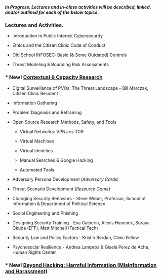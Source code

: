 
**_In Progress: Lectures and in-class activities will be described, linked, and/or outlined for each of the below topics._**

### **Lectures and Activities.**


* Introduction to Public Interest Cybersecurity

* Ethics and the Citizen Clinic Code of Conduct 

* Old School INFOSEC: Basic (& Some Outdated) Controls

* Threat Modeling & Bounding Risk Assessments 

### * **New!** [Contextual & Capacity Research](../Modules/Contextual_Research/Contextual_Research/)

* Digital Surveillance of PVOs: The Threat Landscape - Bill Marczak, Citizen Clinic Resident

* Information Gathering

* Problem Diagnosis and Reframing

* Open Source Research Methods, Safety, and Tools

	* Virtual Networks: VPNs vs TOR

	* Virtual Machines

	* Virtual Identities

	* Manual Searches & Google Hacking

	* Automated Tools

* Adversary Persona Development (_Adversary Cards_)

* Threat Scenario Development (_Resource Game_)

* Changing Security Behaviors - Steve Weber, Professor, School of Information & Department of Political Science

* Social Engineering and Phishing

* Designing Security Training - Eva Galperin, Alexis Hancock, Soraya Okuda (EFF), Matt Mitchell (Tactical Tech)

* Security Law and Policy Factors - Kristin Berdan, Clinic Fellow

* Psychosocial Resilience - Andrea Lampros & Gisela Perez de Acha, Human Rights Center

### * **New!** [Beyond Hacking: Harmful Information (Misinformation and Harassment)](../Modules/Harmful_Information/Harmful_Information/)

